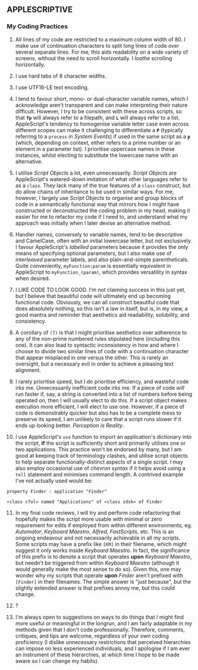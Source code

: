 ## APPLESCRIPTIVE

### My Coding Practices
1.  All lines of my code are restricted to a maximum column width of 80.  I make use of continuation characters to split long lines of code over several separate lines.  For me, this aids readability on a wide variety of screens, without the need to scroll horizontally.  I _loathe_ scrolling horizontally.

2.  I use hard tabs of 8 character widths.

3.  I use UTF16-LE text encoding.

4.  I tend to favour short, mono- or dual-character variable names, which I acknowledge aren't transparent and can make interpreting their nature difficult.  However, I try to be consistent with these across scripts, so that **`fp`** will always refer to a filepath, and **`L`** will always refer to a list.  AppleScript's tendency to homogenise variable letter case even across different scopes can make it challenging to differentiate a **`P`** (typically referring to a `process` in _System Events_) if used in the same script as a **`p`** (which, depending on context, either refers to a prime number or an element in a parameter list).  I prioritise uppercase names in these instances, whilst electing to substitute the lowercase name with an alternative.

5.  I utilise _Script Objects_ a lot, even unnecessarily.  _Script Objects_ are AppleScript's watered-down imitation of what other languages refer to as a `class`.  They lack many of the true features of a `class` construct, but do allow chains of inheritance to be used in similar ways.  For me, however, I largely use _Script Objects_ to organise and group blocks of code in a semantically functional way that mirrors how I might have constructed or deconstructed the coding problem in my head, making it easier for me to refactor my code if I need to, and understand what my approach was initially when I later devise an alternative method.

6.  Handler names, conversely to variable names, tend to be descriptive and CamelCase, often with an initial lowercase letter, but not exclusively.  I favour AppleScript's _labelled_ parameters because it provides the only means of specifying optional parameters, but I also make use of _interleaved_ parameter labels, and also plain-and-simple parentheticals.  Quite conveniently, `myFunction:param` is essentially equivalent in AppleScript to `myFunction_(param)`, which provides versatility in syntax when desired.

7.  I LIKE CODE TO LOOK GOOD.  I'm not claiming success in this just yet, but I believe that beautiful code will ultimately end up becoming functional code.  Obviously, we can all construct beautiful code that does absolutely nothing, so this isn't a law in itself, but is, in my view, a good mantra and reminder that aesthetics aid readability, solubility, and consistency.

8.  A corollary of `(7)` is that I might prioritise aesthetics over adherence to any of the non-prime numbered rules stipulated here (including this one).  It can also lead to syntactic inconsistency in how and where I choose to divide two similar lines of code with a continuation character that appear misplaced in one versus the other.  This is rarely an oversight, but a necessary evil in order to achieve a pleasing text alignment.

9.  I rarely prioritise speed, but I do prioritise efficiency, and wasteful code irks me.  Unnecessarily inefficient code irks me.  If a piece of code _will_ run faster if, say, a string is converted into a list of numbers before being operated on, then I will usually elect to do this.  If a script object makes execution more efficient, I will elect to use one.  However, if a piece of code is demonstrably quicker but also has to be a complete mess to preserve its speed, I am unlikely to care that a script runs slower if it ends up looking better.  _Perception is Reality_.

10.  I use AppleScript's `use` function to import an application's dictionary into the script, **if** the script is sufficiently short and primarily utilises one or two applications.  This practice won't be endorsed by many, but I am good at keeping track of terminology clashes, and utilise script objects to help separate functionally-distinct aspects of a single script.  I may also employ occasional use of _chevron syntax_ if it helps avoid using a `tell` statement and minimises command length.  A contrived example I've not actually used would be:
```applescript
property Finder : application "Finder"

«class cfol» named "Applications" of «class sdsk» of Finder
```

11.  In my final code reviews, I will try and perform code refactoring that hopefully makes the script more usable with minimal or zero requirement for edits if employed from within different environments, eg. _Automator_, _Keyboard Maestro_, _Alfred_, _FastScripts_, etc.  This is an ongoing endeavour and not necessarily achievable in all my scripts.  Some scripts may have a prefix like `[KM]` in their filename, which might suggest it only works inside _Keyboard Maestro_.  In fact, the significance of this prefix is to denote a script that operates **upon** _Keyboard Maestro_, but needn't be triggered from within _Keyboard Maestro_ (although it would generally make the most sense to do so).  Given this, one may wonder why my scripts that operate **upon** _Finder_ aren't prefixed with `[Finder]` in their filenames.  The simple answer is "just because", but the slightly extended answer is that prefixes annoy me, but this could change.

12. ?

13.  I'm always open to suggestions on ways to do things that I might find more useful or meaningful in the longrun, and I am fairly adaptable in my methods given that I don't code professionally.  Therefore, comments, critiques, and tips are welcome, regardless of your own coding proficiency (I dislike unnecessary restrictions that perceived hierarchies can impose on less experienced individuals, and I apologise if I am ever an instrument of these hierarchies, at which time I hope to be made aware so I can change my habits).
